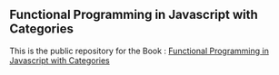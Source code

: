 ﻿
## **Functional Programming in Javascript with Categories**

 This is the public repository for the Book : [Functional Programming in Javascript with Categories](https://leanpub.com/functional-programming-in-js-with-categories)